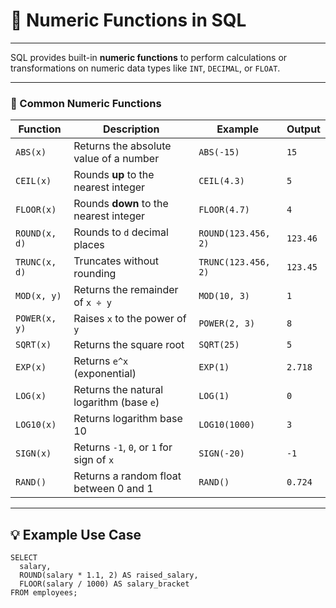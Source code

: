 # 🔢 Numeric Functions in SQL

---
SQL provides built-in **numeric functions** to perform calculations or transformations on numeric data types like `INT`, `DECIMAL`, or `FLOAT`.

---

### 📘 Common Numeric Functions

| Function       | Description                                 | Example                     | Output   |
|----------------|---------------------------------------------|-----------------------------|----------|
| `ABS(x)`       | Returns the absolute value of a number      | `ABS(-15)`                  | `15`     |
| `CEIL(x)`      | Rounds **up** to the nearest integer        | `CEIL(4.3)`                 | `5`      |
| `FLOOR(x)`     | Rounds **down** to the nearest integer      | `FLOOR(4.7)`                | `4`      |
| `ROUND(x, d)`  | Rounds to `d` decimal places                | `ROUND(123.456, 2)`         | `123.46` |
| `TRUNC(x, d)`  | Truncates without rounding                 | `TRUNC(123.456, 2)`         | `123.45` |
| `MOD(x, y)`    | Returns the remainder of `x ÷ y`            | `MOD(10, 3)`                | `1`      |
| `POWER(x, y)`  | Raises `x` to the power of `y`              | `POWER(2, 3)`               | `8`      |
| `SQRT(x)`      | Returns the square root                     | `SQRT(25)`                  | `5`      |
| `EXP(x)`       | Returns `e^x` (exponential)                 | `EXP(1)`                    | `2.718`  |
| `LOG(x)`       | Returns the natural logarithm (base `e`)    | `LOG(1)`                    | `0`      |
| `LOG10(x)`     | Returns logarithm base 10                   | `LOG10(1000)`               | `3`      |
| `SIGN(x)`      | Returns `-1`, `0`, or `1` for sign of `x`   | `SIGN(-20)`                 | `-1`     |
| `RAND()`       | Returns a random float between 0 and 1      | `RAND()`                    | `0.724`  |

---

## 💡 Example Use Case

```roomsql
SELECT
  salary,
  ROUND(salary * 1.1, 2) AS raised_salary,
  FLOOR(salary / 1000) AS salary_bracket
FROM employees;
```